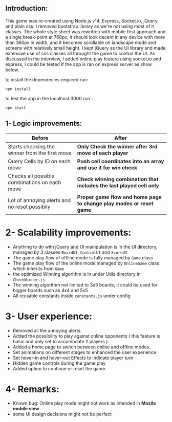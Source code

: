## Introduction:

This game was re-created using Node.js v14, Express, Socket.io, jQuery and plain css. I removed bootstrap library as we're not using most of it classes.
The whole style sheet was rewritten with mobile first approach and a single break-point at 768px, it should look decent in any device with more than 360px in width, and it becomes scrollable on landscape mode and screens with relatively small height. I kept jQuery as the UI library and made extensive use of css classes all throught the game to control the UI.
As discussed in the interview, I added online play feature using socket.io and express, I could be tested if the app is ran on express server as show below.

to install the dependecies required run:

```
npm install
```

to test the app in the localhost:3000 run :

```
npm start
```

## 1- Logic improvements:

| Before                                         | After                                                                 |
| ---------------------------------------------- | --------------------------------------------------------------------- |
| Starts checking the winner from the first move | **Only Check the winner after 3rd move of each player**               |
| Query Cells by ID on each move                 | **Push cell coordinates into an array and use it for win check**      |
| Checks all possible combinations on each move  | **Check winning combination that includes the last played cell only** |
| Lot of annoying alerts and no reset possibily  | **Proper game flow and home page to change play modes or reset game** |

# 2- Scalability improvements:

- Anything to do with jQuery and UI manipulation is in the UI directory, managed by 3 classes `BoardUI`, `ControlUI` and `ScoreUI`
- The game play flow of offline mode is fully managed by `Game` class
- The game play flow of the online mode managed by `OnlineGame` class which inherits from `Game`
- the optimized Winning algorithm is in under Utils directory in `CheckWinner.js`
- The winning algorithm not limited to 3x3 boards, it could be used for bigger boards such as 4x4 and 5x5
- All reusable constants inside `constants.js` under config

# 3- User experience:

- Removed all the annoying alerts.
- Added the possibility to play against online opponents ( this feature is basic and only set to accomodate 2 players )
- Added a home page to switch between online and offline modes.
- Set animations on different stages to enhanced the user experience
- Set hover-in and hover-out Effects to indicate player turn
- Hidden game controls during the game play
- Added option to continue or reset the game.

# 4- Remarks:

- Known bug: Online play mode might not work as intended in **Mozila mobile view**
- some UI design decisions might not be perfect
